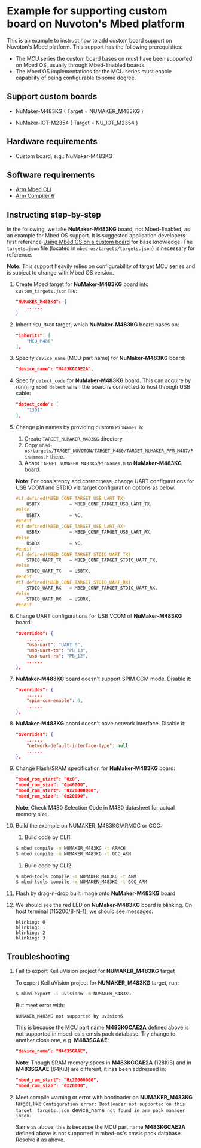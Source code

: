 # Example for supporting custom board on Nuvoton's Mbed platform

This is an example to instruct how to add custom board support on Nuvoton's Mbed platform.
This support has the following prerequisites:

-   The MCU series the custom board bases on must have been supported on Mbed OS, usually through Mbed-Enabled boards.
-   The Mbed OS implementations for the MCU series must enable capability of being configurable to some degree.

## Support custom boards

-   NuMaker-M483KG  ( Target = NUMAKER_M483KG )
    
-   NuMaker-IOT-M2354  ( Target = NU_IOT_M2354 )

## Hardware requirements

-   Custom board, e.g.: NuMaker-M483KG

## Software requirements

-   [Arm Mbed CLI](https://github.com/ARMmbed/mbed-cli)
-   [Arm Compiler 6](https://os.mbed.com/docs/mbed-os/v5.15/tools/index.html)

## Instructing step-by-step

In the following, we take **NuMaker-M483KG** board, not Mbed-Enabled, as an example for Mbed OS support.
It is suggested application developers first reference [Using Mbed OS on a custom board](https://os.mbed.com/docs/mbed-os/v5.15/porting/porting-a-custom-board.html) for base knowledge.
The `targets.json` file (located in `mbed-os/targets/targets.json`) is necessary for reference.

**Note**: This support heavily relies on configurability of target MCU series and is subject to change with Mbed OS version.

1.  Create Mbed target for **NuMaker-M483KG** board into `custom_targets.json` file:

    ```json
    "NUMAKER_M483KG": {
        ......
    }
    ```

1.  Inherit `MCU_M480` target, which **NuMaker-M483KG** board bases on:
    ```json
    "inherits": [
        "MCU_M480"
    ],
    ```

1.  Specify `device_name` (MCU part name) for **NuMaker-M483KG** board:
    ```json
    "device_name": "M483KGCAE2A",
    ```

1.  Specify `detect_code` for **NuMaker-M483KG** board. This can acquire by running `mbed detect` when the board is connected to host through USB cable:
    ```json
    "detect_code": [
        "1301"
    ],
    ```

1.  Change pin names by providing custom `PinNames.h`:
    1.  Create `TARGET_NUMAKER_M483KG` directory.
    1.  Copy `mbed-os/targets/TARGET_NUVOTON/TARGET_M480/TARGET_NUMAKER_PFM_M487/PinNames.h` there.
    1.  Adapt `TARGET_NUMAKER_M483KG`/`PinNames.h` to **NuMaker-M483KG** board.

    **Note**: For consistency and correctness, change UART configurations for USB VCOM and STDIO via target configuration options as below.
    ```C++
    #if defined(MBED_CONF_TARGET_USB_UART_TX)
        USBTX           = MBED_CONF_TARGET_USB_UART_TX,
    #else
        USBTX           = NC,
    #endif
    #if defined(MBED_CONF_TARGET_USB_UART_RX)
        USBRX           = MBED_CONF_TARGET_USB_UART_RX,
    #else
        USBRX           = NC,
    #endif
    #if defined(MBED_CONF_TARGET_STDIO_UART_TX)
        STDIO_UART_TX   = MBED_CONF_TARGET_STDIO_UART_TX,
    #else
        STDIO_UART_TX   = USBTX,
    #endif
    #if defined(MBED_CONF_TARGET_STDIO_UART_RX)
        STDIO_UART_RX   = MBED_CONF_TARGET_STDIO_UART_RX,
    #else
        STDIO_UART_RX   = USBRX,
    #endif
    ```

1.  Change UART configurations for USB VCOM of **NuMaker-M483KG** board:
    ```json
    "overrides": {
        ......
        "usb-uart": "UART_0",
        "usb-uart-tx": "PB_13",
        "usb-uart-rx": "PB_12",
        ......
    },
    ```

1.  **NuMaker-M483KG** board doesn't support SPIM CCM mode. Disable it:
    ```json
    "overrides": {
        ......
        "spim-ccm-enable": 0,
        ......
    },
    ```

1.  **NuMaker-M483KG** board doesn't have network interface. Disable it:
    ```json
    "overrides": {
        ......
        "network-default-interface-type": null
        ......
    },
    ```

1.  Change Flash/SRAM specification for **NuMaker-M483KG** board:
    ```json
    "mbed_rom_start": "0x0",
    "mbed_rom_size": "0x40000",
    "mbed_ram_start": "0x20000000",
    "mbed_ram_size": "0x20000",
    ```

    **Note**: Check M480 Selection Code in M480 datasheet for actual memory size.

1.  Build the example on NUMAKER_M483KG/ARMCC or GCC:
    1.  Build code by CLI1.
    ```sh
    $ mbed compile -m NUMAKER_M483KG -t ARMC6
    $ mbed compile -m NUMAKER_M483KG -t GCC_ARM   
    ```
    1.  Build code by CLI2.
    ```sh
    $ mbed-tools compile -m NUMAKER_M483KG -t ARM
    $ mbed-tools compile -m NUMAKER_M483KG -t GCC_ARM
    ```
1.  Flash by drag-n-drop built image onto **NuMaker-M483KG** board

1.  We should see the red LED on **NuMaker-M483KG** board is blinking. On host terminal (115200/8-N-1), we should see messages:
    ```
    blinking: 0
    blinking: 1
    blinking: 2
    blinking: 3
    ```

## Troubleshooting

1.  Fail to export Keil uVision project for **NUMAKER_M483KG** target

    To export Keil uVision project for **NUMAKER_M483KG** target, run:
    ```sh
    $ mbed export -i uvision6 -m NUMAKER_M483KG
    ```
    
    But meet error with:
    ```
    NUMAKER_M483KG not supported by uvision6
    ```
    
    This is because the MCU part name **M483KGCAE2A** defined above is not supported in mbed-os's cmsis pack database.
    Try change to another close one, e.g. **M483SGAAE**:
    ```json
    "device_name": "M483SGAAE",
    ```

    **Note**: Though SRAM memory specs in **M483KGCAE2A** (128KiB) and in **M483SGAAE** (64KiB) are different, it has been addressed in:
    ```json
    "mbed_ram_start": "0x20000000",
    "mbed_ram_size": "0x20000",
    ```

1.  Meet compile warning or error with bootloader on **NUMAKER_M483KG** target, like `Configuration error: Bootloader not supported on this target: targets.json `device_name` not found in arm_pack_manager index.`

    Same as above, this is because the MCU part name **M483KGCAE2A** defined above is not supported in mbed-os's cmsis pack database.
    Resolve it as above.

